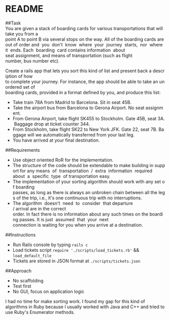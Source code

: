 README
======
##Task
You are given a stack of boarding cards for various transportations that will take you from a
point A to point B via several stops on the way. All of the boarding cards are out of order
and  you  don't  know  where  your  journey  starts,  nor  where  it  ends. Each  boarding  card
contains information  about  seat assignment, and means of transportation (such as flight
number, bus number etc).

Create a rails app that lets you sort this kind of list and present back a description of how
to complete your journey. For instance, the app should be able to take an unordered set of
boarding cards, provided in a format defined by you, and produce this list:
* Take train 78A from Madrid to Barcelona. Sit in seat 45B.
* Take the airport bus from Barcelona to Gerona Airport. No seat assignment.
* From Gerona Airport, take flight SK455 to Stockholm. Gate 45B, seat 3A. Baggage
drop at ticket counter 344.
* From Stockholm, take flight SK22 to New York JFK. Gate 22, seat 7B. Baggage will
we automatically transferred from your last leg.
* You have arrived at your final destination.

##Requirements
* Use object oriented RoR for the implementation.
* The structure of the code should be extendable to make building in support for any
means  of  transportation  /  extra  information  required  about  a  specific  type  of
transportation easy.
* The implementation of your sorting algorithm should work with any set of boarding
passes, as long as there is always an unbroken chain between all the legs of the
trip, i.e., it's one continuous trip with no interruptions.
* The algorithm  doesn't  need  to  consider  that departure  / arrival are in the correct
order. In fact there is no information about any such times on the boarding passes. It
is just  assumed  that  your  next  connection is waiting for you when you arrive at a
destination.

##Instructions
* Run Rails console by typing <code>rails c</code>
* Load tickets script
    <code>require './scripts/load_tickets.rb'</code> &&
    <code>load_default_file</code>
* Tickets are stored in JSON format at <code>./scripts/tickets.json</code>

##Approach
* No scaffolding
* Test first
* No GUI, focus on application logic

I had no time for make sorting work.  I found my gap for this kind of algorithms in Ruby because I usually worked with Java and C++ and tried to use Ruby's Enumerator methods.